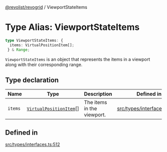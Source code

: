 [@revolist/revogrid](README.md) / ViewportStateItems

# Type Alias: ViewportStateItems

```ts
type ViewportStateItems: {
  items: VirtualPositionItem[];
 } & Range;
```

`ViewportStateItems` is an object that represents the items in a viewport
along with their corresponding range.

## Type declaration

| Name | Type | Description | Defined in |
| ------ | ------ | ------ | ------ |
| `items` | [`VirtualPositionItem`](Interface.VirtualPositionItem.md)[] | The items in the viewport. | [src/types/interfaces.ts:516](https://github.com/revolist/revogrid/blob/1d7f63e049242097564b7da6ec33fe3875543951/src/types/interfaces.ts#L516) |

## Defined in

[src/types/interfaces.ts:512](https://github.com/revolist/revogrid/blob/1d7f63e049242097564b7da6ec33fe3875543951/src/types/interfaces.ts#L512)
